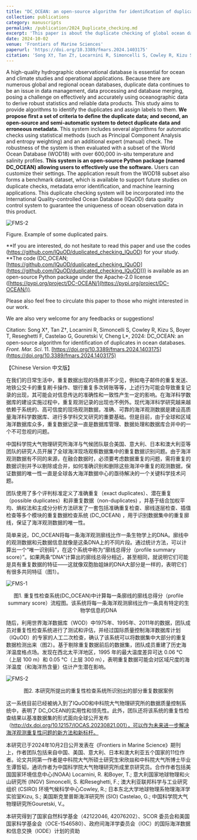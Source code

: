 ```yaml
---
title: "DC_OCEAN: an open-source algorithm for identiﬁcation of duplicates in ocean databases"
collection: publications
category: manuscripts
permalink: /publication/2024_Duplicate_checking.md
excerpt: 'This paper is about the duplicate checking of global ocean databases'
date: 2024-10-02
venue: 'Frontiers of Marine Sciences'
paperurl: 'https://doi.org/10.3389/fmars.2024.1403175'
citation: 'Song X†, Tan Z†, Locarnini R, Simoncelli S, Cowley R, Kizu S, Boyer T, Reseghetti F, Castelao G, Gouretski V, Cheng L, 2024: DC_OCEAN: an open-source algorithm for identiﬁcation of duplicates in ocean databases. Front. Mar. Sci. 11.'
---
```


A high-quality hydrographic observational database is essential for ocean and climate studies and operational applications. Because there are numerous global and regional ocean databases, duplicate data continues to be an issue in data management, data processing and database merging, posing a challenge on effectively and accurately using oceanographic data to derive robust statistics and reliable data products. This study aims to provide algorithms to identify the duplicates and assign labels to them. **We propose ﬁrst a set of criteria to deﬁne the duplicate data; and second, an open-source and semi-automatic system to detect duplicate data and erroneous metadata.** This system includes several algorithms for automatic checks using statistical methods (such as Principal Component Analysis and entropy weighting) and an additional expert (manual) check. The robustness of the system is then evaluated with a subset of the World Ocean Database (WOD18) with over 600,000 in-situ temperature and salinity proﬁles. **This system is an open-source Python package (named DC_OCEAN) allowing users to effectively use the software.** Users can customize their settings. The application result from the WOD18 subset also forms a benchmark dataset, which is available to support future studies on duplicate checks, metadata error identiﬁcation, and machine learning applications. This duplicate checking system will be incorporated into the International Quality-controlled Ocean Database (IQuOD) data quality control system to guarantee the uniqueness of ocean observation data in this product.

![FMS-2](../FMS-2.png)

Figure. Example of some duplicated pairs.



**If you are interested, do not hesitate to read this paper and use the codes (https://github.com/IQuOD/duplicated_checking_IQuOD) for your study. **The code (DC_OCEAN; [https://github.com/IQuOD/duplicated_checking_IQuOD](https://github.com/IQuOD/duplicated_checking_IQuOD))) is available as an open-source Python package under the Apache-2.0 license ([https://pypi.org/project/DC-OCEAN/](https://pypi.org/project/DC-OCEAN/)).

Please also feel free to circulate this paper to those who might interested in our work.

We are also very welcome for any feedbacks or suggestions!



Citation: Song X†, Tan Z†, Locarnini R, Simoncelli S, Cowley R, Kizu S, Boyer T, Reseghetti F, Castelao G, Gouretski V, Cheng L*, 2024: DC_OCEAN: an open-source algorithm for identiﬁcation of duplicates in ocean databases. *Front. Mar. Sci*. 11. [https://doi.org/10.3389/fmars.2024.1403175](https://doi.org/10.3389/fmars.2024.1403175)



【Chinese Version 中文版】

在我们的日常生活中，重复数据出现的场景并不少见，例如电子邮件的重复发送、地铁公交卡的重复刷卡操作、银行重复多次转账等等，上述行为可能会导致重复记录的出现，其可能会对信息传达的准确性和一致性产生一定的影响。在海洋科学数据库的建设实施过程中，重复观测记录的出现也不例外。现代海洋科学研究越来越依赖于系统的、高可信度的现场观测数据，准确、可靠的海洋观测数据是建设高质量海洋科学数据库、进行多学科交叉研究的重要基础。但是目前，由于全球和区域海洋数据库众多，重复数据记录一直是数据库管理、数据处理和数据库合并中的一个不可忽视的问题。

中国科学院大气物理研究所海洋与气候团队联合美国、意大利、日本和澳大利亚等团队的研究人员开展了全球海洋现场观察数据集中的重复数据识别问题。由于海洋观测数据有不同的来源，在融合数据时，必须要考虑数据重复的问题，需将重复的数据识别并予以剔除或合并，如何准确识别和删除这些海洋中重复的观测数据，保证数据的唯一性一直是全球各大海洋数据中心的亟待解决的一个关键科学技术问题。

团队使用了多个评判标准定义了准确重复（exact duplicates）、潜在重复（possible duplicates）和非重复数据（non-duplicates) ，并基于结合加权平均、熵权法和主成分分析方法研发了一套包括准确重复检查、廓线逐层检查、插值检查等多个模块的重复数据检查系统 (DC_OCEAN) ，用于识别数据集中的重复廓线，保证了海洋观测数据的唯一性。

简单来说，DC_OCEAN将每一条海洋观测廓线比作一条生物学上的DNA。廓线中的观测数据和元数据信息就像是这条DNA上的不同片段。通过统计方法，可以计算出一个“唯一识别码”，在这个系统中称为“廓线总得分（profile summary score）”。如果两条“DNA”计算出的廓线总得分相近，甚至相同，就说明它们可能是具有重复数据的特征——这就像双胞胎姐妹的DNA大部分是一样的，表明它们有很多共同特征（图1）。

![FMS-1](../FMS-1.png)

<center>图1. 重复性检查系统(DC_OCEAN)中计算每一条廓线的廓线总得分（profile summary score）流程图。该系统将每一条海洋观测廓线比作一条具有特定的生物学信息的DNA</center>

随后，利用世界海洋数据库（WOD）中1975年、1995年、2011年的数据，团队成员对重复性检查系统进行了测试和评估，并经过国际质量控制海洋数据库计划（IQuOD）的专家的人工二次检查，确认了该系统可以将数据集中大部分的重复数据检测出来（图2）。基于剔除重复数据前后的数据集，团队成员重建了历史海洋温度格点场。发现在西北太平洋地区，1995 年的最大温度差异可达 0.06 ℃（上层 100 m）和 0.05 ℃（上层 300 m），表明重复数据可能会对区域尺度的海洋温度（和海洋热含量）估计产生潜在影响。

![FMS-2](../FMS-2.png)

<center>图2. 本研究所提出的重复性检查系统所识别出的部分重复数据案例</center>

这一系统目前已经被纳入到了IQuOD和中科院大气物理研究所的数据质量控制系统中，表明了 DC_OCEAN的实用性和领先性。此外，团队还将该系统的重复性检查结果以基准数据集的形式面向全球公开发布（http://dx.doi.org/10.12157/IOCAS.20230821.001），可以作为未来进一步解决海洋观测重复性问题的新方法和新标杆。

本研究已于2024年10月2日公开发表在《Frontiers in Marine Science》期刊上，作者团队包括来自中国、美国、意大利、日本和澳大利亚五个国家的11位作者。论文共同第一作者是中科院大气所硕士研究生宋欣燚和中科院大气所博士毕业生谭哲韬，通讯作者为中国科学院大气物理研究所成里京研究员。合作作者包括美国国家环境信息中心(NOAA) Locarnini, R. 和Boyer, T.; 意大利国家地球物理和火山研究所 (INGV) Simoncelli, S. 和Reseghetti, F.; 澳大利亚联邦科学与工业研究组织 (CSIRO) 环境气候科学中心Cowley, R.; 日本东北大学地球物理系物理海洋学实验室Kizu, S.; 美国斯克里普斯海洋研究所 (SIO) Castelao, G.; 中国科学院大气物理研究所Gouretski, V.。

本研究得到了国家自然科学基金（42122046, 42076202）、SCOR 委员会和美国国家科学基金会（OCE-1546580）、政府间海洋学委员会（IOC）的国际海洋数据和信息交换（IODE）计划的资助

